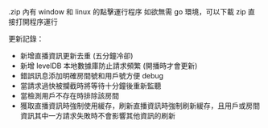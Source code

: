 .zip 內有 window 和 linux 的點擊運行程序
如欲無需 go 環境，可以下載 zip 直接打開程序運行

更新記錄：

- 新增直播資訊更新去重 (五分鐘冷卻)
- 新增 levelDB 本地數據庫防止請求頻繁 (開播時才會更新)
- 錯誤訊息添加明確房間號和用戶號方便 debug
- 當請求過快被攔截時將等待十分鐘後重新監聽
- 當檢測用戶不存在時排除該房間
- 獲取直播資訊時強制使用緩存，刷新直播資訊時強制刷新緩存，且用戶或房間資訊其中一方請求失敗時不會影響其他資訊的刷新